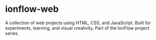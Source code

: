 # ionflow-web
A collection of web projects using HTML, CSS, and JavaScript.   Built for experiments, learning, and visual creativity.   Part of the IonFlow project series.

